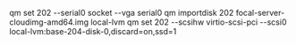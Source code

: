 qm set 202 --serial0 socket --vga serial0
qm importdisk 202 focal-server-cloudimg-amd64.img local-lvm
qm set 202 --scsihw virtio-scsi-pci --scsi0 local-lvm:base-204-disk-0,discard=on,ssd=1